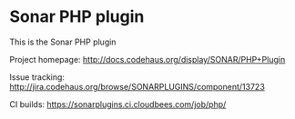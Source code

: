Sonar PHP plugin
=========================

This is the Sonar PHP plugin

Project homepage:
http://docs.codehaus.org/display/SONAR/PHP+Plugin

Issue tracking:
http://jira.codehaus.org/browse/SONARPLUGINS/component/13723

CI builds:
https://sonarplugins.ci.cloudbees.com/job/php/

